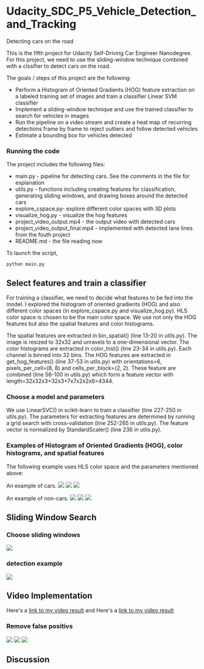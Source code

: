# Udacity_SDC_P5_Vehicle_Detection_and_Tracking
Detecting cars on the road

[//]: # (Image References)
[image1]: ./output_images/example_car_1.png
[image2]: ./output_images/example_car_2.png
[image3]: ./output_images/example_car_3.png
[image4]: ./output_images/example_noncar_1.png
[image5]: ./output_images/example_noncar_2.png
[image6]: ./output_images/example_noncar_3.png
[image7]: ./output_images/sliding_windows.jpg
[image8]: ./output_images/detection.jpg
[image9]: ./output_images/heatmap.jpg
[image10]: ./output_images/labels.jpg
[image11]: ./output_images/final.jpg


This is the fifth project for Udacity Self-Driving Car Engineer Nanodegree. For this project, we need to use the sliding-window technique combined with a clssifier to detect cars on the road.

The goals / steps of this project are the following:

* Perform a Histogram of Oriented Gradients (HOG) feature extraction on a labeled training set of images and train a classifier Linear SVM classifier
* Implement a sliding-window technique and use the trained classifier to search for vehicles in images
* Run the pipeline on a video stream and create a heat map of recurring detections frame by frame to reject outliers and follow detected vehicles
* Estimate a bounding box for vehicles detected


### Running the code
The project includes the following files:
* main.py - pipeline for detecting cars. See the comments in the file for explanation  
* utils.py - functions including creating features for classification, generating sliding windows, and drawing boxes around the detected cars
* explore_cspace.py- explore different color spaces with 3D plots
* visualize_hog.py - visualize the hog features
* project_video_output.mp4 - the output video with detected cars
* project_video_output_final.mp4 - implemented with detected lane lines from the fouth project
* README.md - the file reading now

To launch the script, 
```
python main.py
```

## Select features and train a classifier
For training a classifier, we need to decide what features to be fed into the model. I explored the histogram of oriented gradients (HOG) and also different color spaces (in explore_cspace.py and visualize_hog.py). HLS color space is chosen to be the main color space. We use not only the HOG features but also the spatial features and color histograms.

The spatial features are extracted in bin_spatial() (line 13-20 in utils.py). The image is resized to 32x32 and unravels to a one-dimensional vector. The color histograms are extracted in color_hist() (line 23-34 in utils.py). Each channel is binned into 32 bins. The HOG features are extracted in get_hog_features() (line 37-53 in utils.py) with orientations=6, pixels_per_cell=(8, 8) and cells_per_block=(2, 2). These feature are combined (line 56-100 in utils.py) which form a feature vector with length=32x32x3+32x3+7x7x2x2x6=4344.

### Choose a model and parameters
 We use LinearSVC() in scikit-learn to train a classifier (line 227-250 in utils.py). The parameters for extracting features are determined by running a grid search with cross-validation (line 252-265 in utils.py). The feature vector is normalized by StandardScaler() (line 236 in utils.py).

### Examples of Histogram of Oriented Gradients (HOG), color histograms, and spatial features
The following example uses HLS color space and the parameters mentioned above:

An example of cars.
![][image1]
![][image2]
![][image3]

An example of non-cars.
![][image4]
![][image5]
![][image6]



## Sliding Window Search
### Choose sliding windows
![][image7]
### detection example
![][image8]

## Video Implementation
Here's a [link to my video result](./project_video_output.mp4) and Here's a [link to my video result](./project_video_output_final.mp4)

### Remove false positivs
![][image9]
![][image10]
![][image11]

## Discussion
